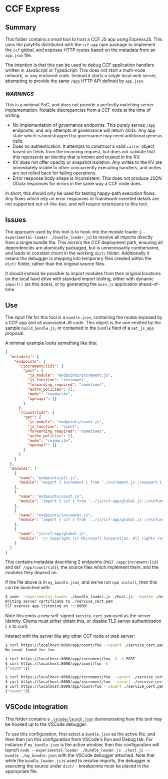 # CCF Express

## Summary
This folder contains a small tool to host a CCF JS app using ExpressJS. This uses the polyfills distributed with the `ccf-app` npm package to implement the `ccf` global, and exposes HTTP routes based on the metadata from an `app.json` file.

The intention is that this can be used to debug CCF application handlers written in JavaScript or TypeScript. This does not start a multi-node network, or any enclaved code. Instead it starts a single local web server, attempting to provide the same `/app` HTTP API defined by `app.json`.

### *WARNINGS*
This is a minimal PoC, and does not provide a perfectly matching server implementation. Notable discrepancies from a CCF node at the time of writing:
- No implementation of governance endpoints. This purely serves `/app` endpoints, and any attempts at governance will return 404s. Any app state which is bootstrapped by governance may need additional genesis calls.
- Does no authentication. It attempts to construct a valid `caller` object based on fields from the incoming request, but does not validate that this represents an identity that is known and trusted in the KV.
- KV does not offer opacity or snapshot isolation. Any writes to the KV are immediately visible to other concurrently executing handlers, and writes are _not_ rolled back for failing operations.
- Error response body shape is inconsistent. This does not produce JSON OData responses for errors in the same way a CCF node does.

In short, this should only be used for testing happy-path execution flows. Any flows which rely on error responses or framework-inserted details are not supported out-of-the-box, and will require extensions to this tool.

## Issues

The approach used by this tool is to hook into the module loader (`--experimental-loader ./bundle_loader.js`) to resolve all imports directly from a single bundle file. This mirrors the CCF deployment path, ensuring all dependencies are atomically packaged, but is unnecessarily cumbersome, and leads to constant churn in the working `dist/` folder. Additionally it means the debugger is stepping into temporary files created within the `dist/` folder, rather than the original source files.

It should instead be possible to import modules from their original locations on the local hard drive with standard import tooling, either with dynamic `import()` (as this does), or by generating the `main.js` application ahead-of-time.

## Use

The input file for this tool is a `bundle.json`, containing the routes exposed by a CCF app and all associated JS code. This object is the one emitted by the sample `build_bundle.js`, or contained in the `bundle` field of a `set_js_app` proposal.

A minimal example looks something like this:
```json
{
  "metadata": {
    "endpoints": {
      "/increment/{id}": {
        "post": {
          "js_module": "endpoints/increment.js",
          "js_function": "increment",
          "forwarding_required": "sometimes",
          "authn_policies": [],
          "mode": "readwrite",
          "openapi": {}
        }
      },
      "/count/{id}": {
        "get": {
          "js_module": "endpoints/count.js",
          "js_function": "count",
          "forwarding_required": "sometimes",
          "authn_policies": [],
          "mode": "readwrite",
          "openapi": {}
        }
      }
    }
  },
  "modules": [
    {
      "name": "endpoints/all.js",
      "module": "export { increment } from './increment.js';\nexport { count } from './count.js';\n"
    },
    {
      "name": "endpoints/count.js",
      "module": "import { ccf } from '../js/ccf-app/global.js';\n\nfunction count(request) {\n    let counts = ccf.kv[\"counts\"];\n    const id = ccf.jsonCompatibleToBuf(request.params.id);\n    if (counts.has(id)) {\n        return {\n            body: {\n                count: ccf.bufToJsonCompatible(counts.get(id))\n            }\n        };\n    }\n    else {\n        return {\n            statusCode: 404,\n            body: `No count found for ${request.params.id}`\n        };\n    }\n}\n\nexport { count };\n"
    },
    {
      "name": "endpoints/increment.js",
      "module": "import { ccf } from '../js/ccf-app/global.js';\n\nfunction increment(request) {\n    let counts = ccf.kv[\"counts\"];\n    const id = ccf.jsonCompatibleToBuf(request.params.id);\n    const prevCount = counts.has(id) ? ccf.bufToJsonCompatible(counts.get(id)) : 0;\n    counts.set(id, ccf.jsonCompatibleToBuf(prevCount + 1));\n    return {};\n}\n\nexport { increment };\n"
    },
    {
      "name": "js/ccf-app/global.js",
      "module": "// Copyright (c) Microsoft Corporation. All rights reserved.\n// Licensed under the Apache 2.0 License.\n/**\n * This module describes the global {@linkcode ccf} variable.\n * Direct access of this module or the {@linkcode ccf} variable is\n * typically not needed as all of its functionality is exposed\n * via other, often more high-level, modules.\n *\n * Accessing the {@linkcode ccf} global in a type-safe way is done\n * as follows:\n *\n * ```\n * import { ccf } from '@microsoft/ccf-app/global.js';\n * ```\n *\n * @module\n */\n// The global ccf variable and associated types are exported\n// as a regular module instead of using an ambient namespace\n// in a .d.ts definition file.\n// This avoids polluting the global namespace.\nconst ccf = globalThis.ccf;\n\nexport { ccf };\n"
    }
  ]
}
```

This contains metadata describing 2 endpoints (`POST /app/increment/{id}` and `GET /app/count/{id}`), the source files which implement them, and the modules they depend on.

If the file above is in `my_bundle.json`, and we've run `npm install`, then this can be launched with:

```bash
$ node --experimental-loader ./bundle_loader.js ./host.js --bundle ./my_bundle.json
Writing server certificate to ./service_cert.pem
CCF express app listening on :::8000!
```

Note this emits a new self-signed `service_cert.pem` used as the server identity. Clients must either obtain this, or disable TLS server authentication (`-k` to curl).

Interact with the server like any other CCF node or web server:

```bash
$ curl https://localhost:8000/app/count/foo --cacert ./service_cert.pem 
No count found for foo

$ curl https://localhost:8000/app/increment/foo -k -X POST
$ curl https://localhost:8000/app/count/foo -k
{"count":1}

$ curl https://localhost:8000/app/increment/foo --cacert ./service_cert.pem -X POST
$ curl https://localhost:8000/app/increment/foo --cacert ./service_cert.pem -X POST
$ curl https://localhost:8000/app/count/foo --cacert ./service_cert.pem
{"count":3}
```

## VSCode integration

This folder contains a [`.vscode/launch.json`](.vscode/launch.json) demonstrating how this tool may be hooked up to the VSCode debugger.

To use this configuration, first select a `bundle.json` as the active file, and then then run this configuration from VSCode's Run and Debug tab. For instance if `my_bundle.json` is the active window, then this configuration will launch `node --experimental-loader ./bundle_loader.js ./host.js --bundle ./my_bundle.json` with the VSCode debugger attached. Note that while the `bundle_loader.js` is used to resolve imports, the debugger is executing the source under `dist/` - breakpoints must be placed in the appropriate file.